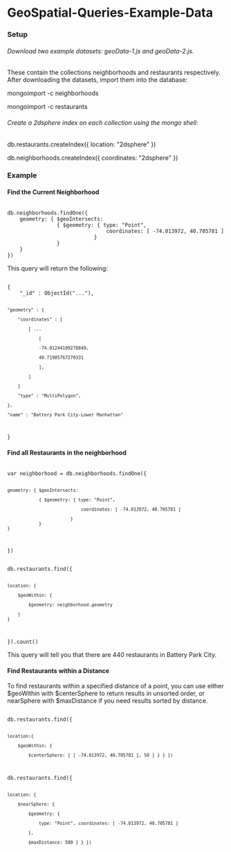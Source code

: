 # GeoSpatial-Queries-Example-Data

### Setup

###### Download two example datasets: geoData-1.js and geoData-2.js. 

These contain the collections neighborhoods and restaurants respectively. After downloading the datasets, import them into the database:

mongoimport <path to geoData-1.js> -c neighborhoods

mongoimport <path to geoData-2.js> -c restaurants


###### Create a 2dsphere index on each collection using the mongo shell:

db.restaurants.createIndex({ location: "2dsphere" })

db.neighborhoods.createIndex({ coordinates: "2dsphere" })

### Example

#### Find the Current Neighborhood

<code>
db.neighborhoods.findOne({ 
	geometry: { $geoIntersects: 
				{ $geometry: { type: "Point", 
								coordinates: [ -74.013972, 40.705781 ] 
							} 
				} 
	} 
})
</code>


This query will return the following: 

<code>
{ 
	"_id" : ObjectId("..."),

	"geometry" : {

		"coordinates" : [

			[ ...

				[

	            -74.01244109278849,

	            40.71905767270331

				],

			]

		]

		"type" : "MultiPolygon",

	},

	"name" : "Battery Park City-Lower Manhattan"
	
}
</code>

#### Find all Restaurants in the neighborhood

<code>
var neighborhood = db.neighborhoods.findOne({ 

	geometry: { $geoIntersects: 

				{ $geometry: { type: "Point", 

								coordinates: [ -74.013972, 40.705781 ] 

							} 
				} 
	} 
})
</code>

<code>
db.restaurants.find({ 

	location: { 

		$geoWithin: { 

			$geometry: neighborhood.geometry 

		} 
	} 
}).count()
</code>

This query will tell you that there are 440 restaurants in Battery Park City. 


#### Find Restaurants within a Distance

To find restaurants within a specified distance of a point, you can use either $geoWithin with $centerSphere
to return results in unsorted order, or nearSphere with $maxDistance if you need results sorted by distance.

<code>
db.restaurants.find({ 

	location:{ 

		$geoWithin: { 

			$centerSphere: [ [ -74.013972, 40.705781 ], 50 ] } } })
</code>

<code>
db.restaurants.find({ 

	location: { 

		$nearSphere: { 

			$geometry: { 

				type: "Point", coordinates: [ -74.013972, 40.705781 ] 

			}, 

			$maxDistance: 500 } } })
</code>






